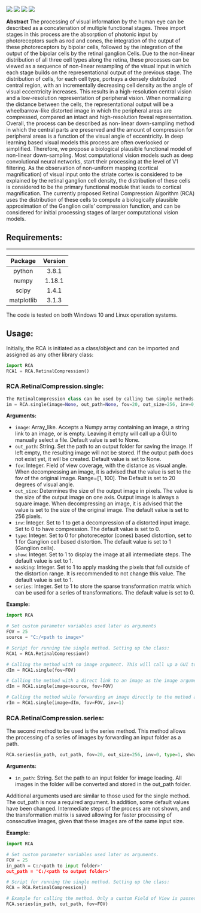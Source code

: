 ![](https://img.shields.io/github/license/ccnmaastricht/ganglion_cell_sampling)
![](https://img.shields.io/github/issues/ccnmaastricht/ganglion_cell_sampling)
![](https://img.shields.io/github/forks/ccnmaastricht/ganglion_cell_sampling)
![](https://img.shields.io/github/stars/ccnmaastricht/ganglion_cell_sampling)

**Abstract** The processing of visual information by the human eye can be described as a concatenation of multiple functional stages. Three import stages in this process are the absorption of photonic input by photoreceptors such as rod and cones, the integration of the output of these photoreceptors by bipolar cells, followed by the integration of the output of the bipolar cells by the retinal ganglion Cells. Due to the non-linear distribution of all three cell types along the retina, these processes can be viewed as a sequence of non-linear resampling of the visual input in which each stage builds on the representational output of the previous stage. The distribution of cells, for each cell type, portrays a densely distributed central region, with an incrementally decreasing cell density as the angle of visual eccentricity increases. This results in a high-resolution central vision and a low-resolution representation of peripheral vision. When normalizing the distance between the cells, the representational output will be a wheelbarrow-like distorted image in which the peripheral areas are compressed, compared an intact and high-resolution foveal representation. Overall, the process can be described as non-linear down-sampling method in which the central parts are preserved and the amount of compression for peripheral areas is a function of the visual angle of eccentricity. In deep learning based visual models this process are often overlooked or simplified. Therefore, we propose a biological plausible functional model of non-linear down-sampling. Most computational vision models such as deep convolutional neural networks, start their processing at the level of V1 filtering. As the observation of non-uniform mapping (cortical magnification) of visual input onto the striate cortex is considered to be explained by the retinal ganglion cell density, the distribution of these cells is considered to be the primary functional module that leads to cortical magnification. The currently proposed Retinal Compression Algorithm (RCA) uses the distribution of these cells to compute a biologically plausible approximation of the Ganglion cells’ compression function, and can be considered for initial processing stages of larger computational vision models.

## Requirements:
---
| Package       | Version       |
|:-------------:|:-------------:|
| python       | 3.8.1       |
| numpy         | 1.18.1       |
| scipy    | 1.4.1      |
| matplotlib    | 3.1.3       |


The code is tested on both Windows 10 and Linux operation systems.

## Usage:
Initially, the RCA is initiated as a class/object and can be imported and assigned as any other library class:
```Python
import RCA
RCA1 = RCA.RetinalCompression()
```
### RCA.RetinalCompression.single:

```Python
The RetinalCompression class can be used by calling two simple methods. The first method performs the compression algorithm for a single image:
im = RCA.single(image=None, out_path=None, fov=20, out_size=256, inv=0, type=1, show=1, masking=1, series=0)
```

**Arguments:**
- `image`: 		Array_like. Accepts a Numpy array containing an image, a string link to an image, or is empty. Leaving it empty will call up a GUI to manually select a file.  Default value is set to None.
- `out_path`:	String. Set the path to an output folder for saving the image. If left empty, the resulting image will not be stored. If the output path does not exist yet, it will be created. Default value is set to None.
- `fov`: 		Integer. Field of view coverage, with the distance as visual angle. When decompressing an image, it is advised that the value is set to the fov of the original image. Range=[1, 100]. The Default is set to 20 degrees of visual  angle.
- `out_size`:	Determines the size of the output image in pixels. The value is the size of the output image on one axis. Output image is always a square image. When decompressing an image, it is advised that the value is set to the size of the original image. The default value is set to 256 pixels.
- `inv`:	Integer. Set to 1 to get a decompression of a distorted input image. Set to 0 to have compression. The default value is set to 0.
- `type`:	Integer. Set to 0 for photoreceptor (cones) based distortion, set to 1 for Ganglion cell based distortion. The default value is set to 1 (Ganglion cells).
- `show`:	Integer. Set to 1 to display the image at all intermediate steps. The default value is set to 1.
- `masking`:	Integer. Set to 1 to apply masking the pixels that fall outside of the distortion range. It is recommended to not change this value. The default value is set to 1.
- `series`:		Integer. Set to 1 to store the sparse transformation matrix which can be used for a series of transformations. The default value is set to 0.

**Example:**
```Python
import RCA

# Set custom parameter variables used later as arguments
FOV = 25
source = "C:/<path to image>"

# Script for running the single method. Setting up the class:
RCA1 = RCA.RetinalCompression()

# Calling the method with no image argument. This will call up a GUI to manually select a file.
dIm = RCA1.single(fov=FOV)

# Calling the method with a direct link to an image as the image argument.
dIm = RCA1.single(image=source, fov=FOV)

# Calling the method while forwarding an image directly to the method as the image argument. In this example, decompression of an already distorted image is demonstrated.
rIm = RCA1.single(image=dIm, fov=FOV, inv=1)
```

### RCA.RetinalCompression.series:
The second method to be used is the series method. This method allows the processing of a series of images by forwarding an input folder as a path.

```Python
RCA.series(in_path, out_path, fov=20, out_size=256, inv=0, type=1, show=0, masking=1, series=1)
```

**Arguments:**
- `in_path`:	String. Set the path to an input folder for image loading. All images in the folder will be converted and stored in the out_path folder.

Additional arguments used are similar to those used for the single method. The out_path is now a required argument. In addition, some default values have been changed. Intermediate steps of the process are not shown, and the transformation matrix is saved allowing for faster processing of consecutive images, given that these images are of the same input size.




**Example:**
```Python
import RCA

# Set custom parameter variables used later as arguments.
FOV = 25
in_path = C:/<path to input folder>'
out_path = 'C:/<path to output folder>'

# Script for running the single method. Setting up the class:
RCA = RCA.RetinalCompression()

# Example for calling the method. Only a custom Field of View is passed as an argument.
RCA.series(in_path, out_path, fov=FOV)
```
